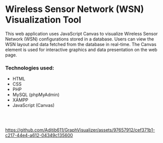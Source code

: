 <h1>Wireless Sensor Network (WSN) Visualization Tool</h1>
This web application uses JavaScript Canvas to visualize Wireless Sensor Network (WSN) configurations stored in a database. 
Users can view the WSN layout and data fetched from the database in real-time. The Canvas element is used for interactive graphics and data presentation on the web page.
<h3>Technologies used:</h3>

- HTML<br>
- CSS<br>
- PHP<br>
- MySQL (phpMyAdmin)<br>
- XAMPP<br>
- JavaScript (Canvas)<br>
<br>
<br>


https://github.com/Aditib611/GraphVisualizer/assets/97657912/cef371b1-c217-44e4-a612-04349c135600

